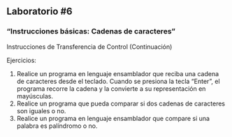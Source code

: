## Laboratorio #6
### “Instrucciones básicas: Cadenas de caracteres”

Instrucciones de Transferencia de Control (Continuación) 
 
Ejercicios:  
1. Realice un programa en lenguaje ensamblador que reciba una cadena de caracteres desde el teclado. Cuando se presiona la tecla “Enter”, el programa recorre la cadena y la convierte a su representación en mayúsculas. 
2. Realice un programa que pueda comparar si dos cadenas de caracteres son iguales o no. 
3. Realice un programa en lenguaje ensamblador que compare si una palabra es palíndromo o no. 
